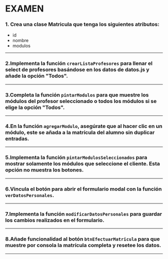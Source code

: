 # EXAMEN

### 1. Crea una clase Matricula que tenga los siguientes atributos:
- id
- nombre
- modulos
---

### 2.Implementa la función `crearListaProfesores` para llenar el select de profesores basándose en los datos de datos.js y añade la opción "Todos".
---

### 3.Completa la función `pintarModulos` para que muestre los módulos del profesor seleccionado o todos los módulos si se elige la opción "Todos".
---

### 4.En la función `agregarModulo`, asegúrate que al hacer clic en un módulo, este se añada a la matrícula del alumno sin duplicar entradas.
---

### 5.Implementa la función `pintarModulosSeleccionados` para mostrar solamente los módulos que seleccione el cliente. Esta opción no muestra los botones.
---

### 6.Vincula el botón para abrir el formulario modal con la función `verDatosPersonales`.
---

### 7.Implementa la función `modificarDatosPersonales` para guardar los cambios realizados en el formulario.
---

### 8.Añade funcionalidad al botón `btnEfectuarMatricula` para que muestre por consola la matrícula completa y resetee los datos.
---